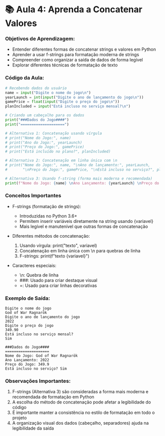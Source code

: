 # 📚 Aula 4: Aprenda a Concatenar Valores

### Objetivos de Aprendizagem:

- Entender diferentes formas de concatenar strings e valores em Python
- Aprender a usar f-strings para formatação moderna de strings
- Compreender como organizar a saída de dados de forma legível
- Explorar diferentes técnicas de formatação de texto

### Código da Aula:

```python
# Recebendo dados do usuário
name = input("Digite o nome do jogo\n")
yearLaunch = int(input("Digite o ano de lançamento do jogo\n"))
gamePrice = float(input("Digite o preço do jogo\n"))
planIncluded = input("Está incluso no serviço mensal?\n")

# Criando um cabeçalho para os dados
print("###Dados do Jogo####")
print("====================")

# Alternativa 1: Concatenação usando vírgula
# print("Nome do Jogo:", name)
# print("Ano do Jogo:", yearLaunch)
# print("Preço do Jogo:", gamePrice)
# print("Está incluído no plano?", planIncluded)

# Alternativa 2: Concatenação em linha única com \n
# print("Nome do Jogo:", name, "\nAno de lançamento:", yearLaunch,
#       "\nPreço do Jogo:", gamePrice, "\nEstá incluso no serviço?", planIncluded)

# Alternativa 3: Usando f-string (forma mais moderna e recomendada)
print(f"Nome do Jogo: {name} \nAno Lançamento: {yearLaunch} \nPreço do Jogo: {gamePrice} \nEstá incluso no serviço? {planIncluded}")
```

### Conceitos Importantes

- F-strings (formatação de strings):

  - Introduzidas no Python 3.6+
  - Permitem inserir variáveis diretamente na string usando {variavel}
  - Mais legível e manutenível que outras formas de concatenação

- Diferentes métodos de concatenação:

  1. Usando vírgula: print("texto", variavel)
  2. Concatenação em linha única com \n para quebras de linha
  3. F-strings: print(f"texto {variavel}")

- Caracteres especiais:
  - \n: Quebra de linha
  - ###: Usado para criar destaque visual
  - =: Usado para criar linhas decorativas

### Exemplo de Saída:

```
Digite o nome do jogo
God of War Ragnarök
Digite o ano de lançamento do jogo
2022
Digite o preço do jogo
349.90
Está incluso no serviço mensal?
Sim

###Dados do Jogo####
====================
Nome do Jogo: God of War Ragnarök
Ano Lançamento: 2022
Preço do Jogo: 349.9
Está incluso no serviço? Sim
```

### Observações Importantes:

1. F-strings (Alternativa 3) são consideradas a forma mais moderna e recomendada de formatação em Python
2. A escolha do método de concatenação pode afetar a legibilidade do código
3. É importante manter a consistência no estilo de formatação em todo o projeto
4. A organização visual dos dados (cabeçalho, separadores) ajuda na legibilidade da saída
